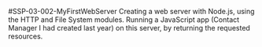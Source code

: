 #SSP-03-002-MyFirstWebServer
Creating a web server with Node.js, using the HTTP and File System modules. Running a JavaScript app (Contact Manager I had created last year) on this server, by returning the requested resources.
